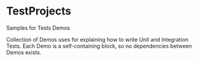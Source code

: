 # TestProjects
Samples for Tests Demos


Collection of Demos uses for explaining how to write Unit and Integration Tests. 
Each Demo is a self-containing block, so no dependencies between Demos exists. 
